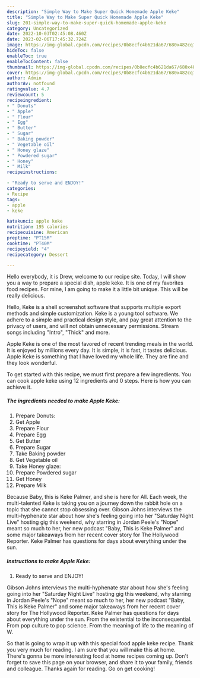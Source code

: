 ```yaml
---
description: "Simple Way to Make Super Quick Homemade Apple Keke"
title: "Simple Way to Make Super Quick Homemade Apple Keke"
slug: 201-simple-way-to-make-super-quick-homemade-apple-keke
category: Uncategorized
date: 2022-10-03T02:45:08.460Z
date: 2023-02-06T17:45:32.724Z
image: https://img-global.cpcdn.com/recipes/0b8ecfc4b621da67/680x482cq70/apple-keke-recipe-main-photo.jpg
hideToc: false
enableToc: true
enableTocContent: false
thumbnail: https://img-global.cpcdn.com/recipes/0b8ecfc4b621da67/680x482cq70/apple-keke-recipe-main-photo.jpg
cover: https://img-global.cpcdn.com/recipes/0b8ecfc4b621da67/680x482cq70/apple-keke-recipe-main-photo.jpg
author: Admin
authorAv: notfound
ratingvalue: 4.7
reviewcount: 5
recipeingredient:
- " Donuts"
- " Apple"
- " Flour"
- " Egg"
- " Butter"
- " Sugar"
- " Baking powder"
- " Vegetable oil"
- " Honey glaze"
- " Powdered sugar"
- " Honey"
- " Milk"
recipeinstructions:

- "Ready to serve and ENJOY!"
categories:
- Recipe
tags:
- apple
- keke

katakunci: apple keke 
nutrition: 195 calories
recipecuisine: American
preptime: "PT15M"
cooktime: "PT40M"
recipeyield: "4"
recipecategory: Dessert

---
```



Hello everybody, it is Drew, welcome to our recipe site. Today, I will show you a way to prepare a special dish, apple keke. It is one of my favorites food recipes. For mine, I am going to make it a little bit unique. This will be really delicious.

Hello, Keke is a shell screenshot software that supports multiple export methods and simple customization. Keke is a young tool software. We adhere to a simple and practical design style, and pay great attention to the privacy of users, and will not obtain unnecessary permissions. Stream songs including &#34;Intro&#34;, &#34;Thick&#34; and more.

Apple Keke is one of the most favored of recent trending meals in the world. It is enjoyed by millions every day. It is simple, it is fast, it tastes delicious. Apple Keke is something that I have loved my whole life. They are fine and they look wonderful.


To get started with this recipe, we must first prepare a few ingredients. You can cook apple keke using 12 ingredients and 0 steps. Here is how you can achieve it.

<!--inarticleads1-->

##### The ingredients needed to make Apple Keke:

1. Prepare  Donuts:
1. Get  Apple
1. Prepare  Flour
1. Prepare  Egg
1. Get  Butter
1. Prepare  Sugar
1. Take  Baking powder
1. Get  Vegetable oil
1. Take  Honey glaze:
1. Prepare  Powdered sugar
1. Get  Honey
1. Prepare  Milk


Because Baby, this is Keke Palmer, and she is here for All. Each week, the multi-talented Keke is taking you on a journey down the rabbit hole on a topic that she cannot stop obsessing over. Gibson Johns interviews the multi-hyphenate star about how she&#39;s feeling going into her &#34;Saturday Night Live&#34; hosting gig this weekend, why starring in Jordan Peele&#39;s &#34;Nope&#34; meant so much to her, her new podcast &#34;Baby, This is Keke Palmer&#34; and some major takeaways from her recent cover story for The Hollywood Reporter. Keke Palmer has questions for days about everything under the sun. 

<!--inarticleads2-->

##### Instructions to make Apple Keke:


1. Ready to serve and ENJOY!

Gibson Johns interviews the multi-hyphenate star about how she&#39;s feeling going into her &#34;Saturday Night Live&#34; hosting gig this weekend, why starring in Jordan Peele&#39;s &#34;Nope&#34; meant so much to her, her new podcast &#34;Baby, This is Keke Palmer&#34; and some major takeaways from her recent cover story for The Hollywood Reporter. Keke Palmer has questions for days about everything under the sun. From the existential to the inconsequential. From pop culture to pop science. From the meaning of life to the meaning of W. 

So that is going to wrap it up with this special food apple keke recipe. Thank you very much for reading. I am sure that you will make this at home. There's gonna be more interesting food at home recipes coming up. Don't forget to save this page on your browser, and share it to your family, friends and colleague. Thanks again for reading. Go on get cooking!
